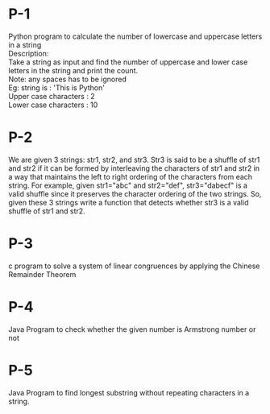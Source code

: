 # P-1
Python program to calculate the number of lowercase and uppercase letters in a string\
Description:\
Take a string as input and find the number of uppercase and lower case letters in the string and print the count.\
Note: any spaces has to be ignored\
Eg: string is : 'This is Python'\
Upper case characters : 2\
Lower case characters : 10
# P-2
We are given 3 strings: str1, str2, and str3. Str3 is said to be a shuffle of str1 and str2 if it can be formed by interleaving the characters of str1 and str2 in a way that maintains the left to right ordering of the characters from each string. For example, given str1="abc" and str2="def", str3="dabecf" is a valid shuffle since it preserves the character ordering of the two strings. So, given these 3 strings write a function that detects whether str3 is a valid shuffle of str1 and str2.
# P-3
c program to solve a system of linear congruences by applying the Chinese Remainder Theorem
# P-4
Java Program to check whether the given number is Armstrong number or not
# P-5
Java Program to find longest substring without repeating characters in a string.
